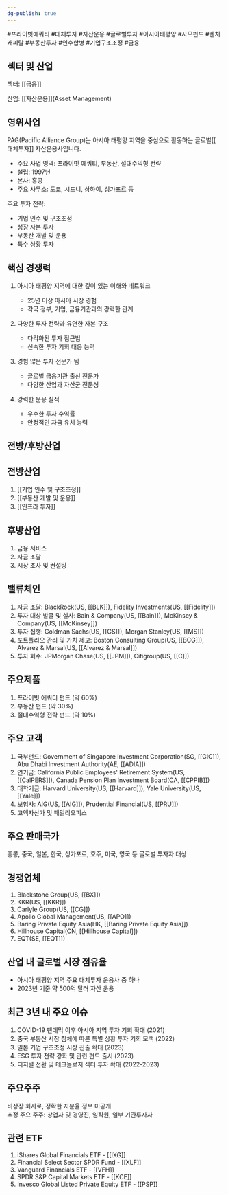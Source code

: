 ```yaml
---
dg-publish: true
---
```

#프라이빗에쿼티 #대체투자 #자산운용 #글로벌투자 #아시아태평양 #사모펀드 #벤처캐피탈 #부동산투자 #인수합병 #기업구조조정 #금융

## 섹터 및 산업

섹터: [[금융]]

산업: [[자산운용]](Asset Management)

## 영위사업

PAG(Pacific Alliance Group)는 아시아 태평양 지역을 중심으로 활동하는 글로벌[[ 대체투자]] 자산운용사입니다.

- 주요 사업 영역: 프라이빗 에쿼티, 부동산, 절대수익형 전략
- 설립: 1997년
- 본사: 홍콩
- 주요 사무소: 도쿄, 시드니, 상하이, 싱가포르 등

주요 투자 전략:

- 기업 인수 및 구조조정
- 성장 자본 투자
- 부동산 개발 및 운용
- 특수 상황 투자

## 핵심 경쟁력

1. 아시아 태평양 지역에 대한 깊이 있는 이해와 네트워크
    
    - 25년 이상 아시아 시장 경험
    - 각국 정부, 기업, 금융기관과의 강력한 관계
    
2. 다양한 투자 전략과 유연한 자본 구조
    
    - 다각화된 투자 접근법
    - 신속한 투자 기회 대응 능력
    
3. 경험 많은 투자 전문가 팀
    
    - 글로벌 금융기관 출신 전문가
    - 다양한 산업과 자산군 전문성
    
4. 강력한 운용 실적
    
    - 우수한 투자 수익률
    - 안정적인 자금 유치 능력
    

## 전방/후방산업

## 전방산업

1. [[기업 인수 및 구조조정]]
2. [[부동산 개발 및 운용]]
3. [[인프라 투자]]

## 후방산업

1. 금융 서비스
2. 자금 조달
3. 시장 조사 및 컨설팅

## 밸류체인

1. 자금 조달: BlackRock(US, [[BLK]]), Fidelity Investments(US, [[Fidelity]])
2. 투자 대상 발굴 및 실사: Bain & Company(US, [[Bain]]), McKinsey & Company(US, [[McKinsey]])
3. 투자 집행: Goldman Sachs(US, [[GS]]), Morgan Stanley(US, [[MS]])
4. 포트폴리오 관리 및 가치 제고: Boston Consulting Group(US, [[BCG]]), Alvarez & Marsal(US, [[Alvarez & Marsal]])
5. 투자 회수: JPMorgan Chase(US, [[JPM]]), Citigroup(US, [[C]])

## 주요제품

1. 프라이빗 에쿼티 펀드 (약 60%)
2. 부동산 펀드 (약 30%)
3. 절대수익형 전략 펀드 (약 10%)

## 주요 고객

1. 국부펀드: Government of Singapore Investment Corporation(SG, [[GIC]]), Abu Dhabi Investment Authority(AE, [[ADIA]])
2. 연기금: California Public Employees' Retirement System(US, [[CalPERS]]), Canada Pension Plan Investment Board(CA, [[CPPIB]])
3. 대학기금: Harvard University(US, [[Harvard]]), Yale University(US, [[Yale]])
4. 보험사: AIG(US, [[AIG]]), Prudential Financial(US, [[PRU]])
5. 고액자산가 및 패밀리오피스

## 주요 판매국가

홍콩, 중국, 일본, 한국, 싱가포르, 호주, 미국, 영국 등 글로벌 투자자 대상

## 경쟁업체

1. Blackstone Group(US, [[BX]])
2. KKR(US, [[KKR]])
3. Carlyle Group(US, [[CG]])
4. Apollo Global Management(US, [[APO]])
5. Baring Private Equity Asia(HK, [[Baring Private Equity Asia]])
6. Hillhouse Capital(CN, [[Hillhouse Capital]])
7. EQT(SE, [[EQT]])

## 산업 내 글로벌 시장 점유율

- 아시아 태평양 지역 주요 대체투자 운용사 중 하나
- 2023년 기준 약 500억 달러 자산 운용

## 최근 3년 내 주요 이슈

1. COVID-19 팬데믹 이후 아시아 지역 투자 기회 확대 (2021)
2. 중국 부동산 시장 침체에 따른 특별 상황 투자 기회 모색 (2022)
3. 일본 기업 구조조정 시장 진출 확대 (2023)
4. ESG 투자 전략 강화 및 관련 펀드 출시 (2023)
5. 디지털 전환 및 테크놀로지 섹터 투자 확대 (2022-2023)

## 주요주주

비상장 회사로, 정확한 지분율 정보 미공개  
추정 주요 주주: 창업자 및 경영진, 임직원, 일부 기관투자자

## 관련 ETF

1. iShares Global Financials ETF - [[IXG]]
2. Financial Select Sector SPDR Fund - [[XLF]]
3. Vanguard Financials ETF - [[VFH]]
4. SPDR S&P Capital Markets ETF - [[KCE]]
5. Invesco Global Listed Private Equity ETF - [[PSP]]